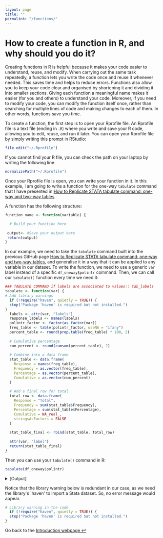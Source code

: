 ```yaml
---
layout: page
title: ""
permalink: "/functions/"
---
```

# How to create a function in R, and why should you do it?

Creating functions in R is helpful because it makes your code easier to understand, reuse, and modify. When carrying out the same task repeatedly, a function lets you write the code once and reuse it whenever needed. This saves time and helps to reduce errors. Functions also allow you to keep your code clear and organised by shortening it and dividing it into smaller sections. Giving each function a meaningful name makes it easier (for you and others) to understand your code. Moreover, if you need to modify your code, you can modify the function itself once, rather than searching for multiple lines of code and making changes to each of them. In other words, functions save you time.

To create a function, the first step is to open your Rprofile file. An Rprofile file is a text file (ending in `.R`) where you write and save your R code, allowing you to edit, reuse, and run it later. You can open your Rprofile file by simply writing this prompt in RStudio:

```r
file.edit("~/.Rprofile")
```
If you cannot find your R file, you can check the path on your laptop by writing the following line:

```r
normalizePath("~/.Rprofile")
```

Once your Rprofile file is open, you can write your function in it. In this example, I am going to write a function for the one-way `tabulate` command that I have presented in [How to Replicate STATA tabulate command: one-way and two-way tables](https://gubellom.github.io/tabulate/).

A function has the following structure:

```r
function_name <- function(variable) {

  # Build your function here
 
 output<- #Save your output here
 return(output)
}
```


In our example, we need to take the `tabulate` command built into the previous GitHub page [How to Replicate STATA tabulate command: one-way and two-way tables](https://gubellom.github.io/tabulate/), and generalise it in a way that it can be applied to any variable in our dataset. To write the function, we need to use a generic `var` label instead of a specific `df_oneway$polintr` command. Then, we can call our `tabulate()` function every time we need it:


```r
### TABULATE COMMAND if labels are associated to values:: tab_labels
tabulate <- function(var) {
# Add library warnings
  if (!require("haven", quietly = TRUE)) {
  stop("Package 'haven' is required but not installed.")
}
  labels <- attr(var, "labels")
  response_labels <- names(labels)
  polintr_factor <- factor(as_factor(var))
  freq_table <- table(polintr_factor, useNA = "ifany")
  percent_table <- round(prop.table(freq_table) * 100, 2)
  
  # Cumulative percentage
  cum_percent <- round(cumsum(percent_table), 2)
  
  # Combine into a data frame
  stat_table <- data.frame(
    Response = names(freq_table),
    Frequency = as.vector(freq_table),
    Percentage = as.vector(percent_table),
    Cumulative = as.vector(cum_percent)
  )
  
  # Add a final row for total
  total_row <- data.frame(
    Response = "Total",
    Frequency = sum(stat_table$Frequency),
    Percentage = sum(stat_table$Percentage),
    Cumulative = NA_real_,  
    stringsAsFactors = FALSE
  )
  
  stat_table_final <- rbind(stat_table, total_row)
  
  attr(var, "label")
  return(stat_table_final)
}

```
Then you can use your `tabulate()` command in R:

```r
tabulate(df_oneway$polintr)
```

<details>
  <summary>[Output]</summary>

  <pre>
 
               Response Frequency Percentage Cumulative
1       Very interested      5414      12.23      12.23
2      Quite interested     15535      35.08      47.31
3     Hardly interested     15245      34.43      81.74
4 Not at all interested      8087      18.26     100.00
5                 Total     44281     100.00         NA

</pre>
</details>

Notice that the library warning below is redundant in our case, as we need the library's `haven' to import a Stata dataset. So, no error message would appear.

```r
# Library warning in the code
  if (!require("haven", quietly = TRUE)) {
  stop("Package 'haven' is required but not installed.")
}
```


Go back to the [Introduction webpage ↩ ](https://gubellom.github.io/michelegubello_Introduction/)
